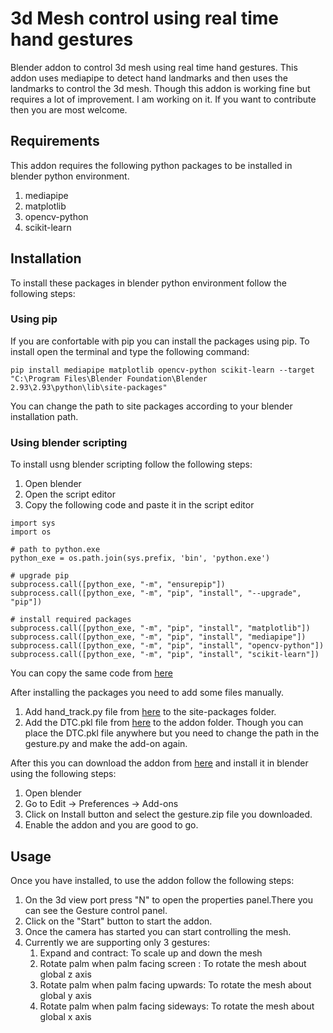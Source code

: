 # **3d Mesh control using real time hand gestures**
Blender addon to control 3d mesh using real time hand gestures. This addon uses mediapipe to detect hand landmarks and then uses the landmarks to control the 3d mesh. Though this addon is working fine but requires a lot of improvement. I am working on it. If you want to contribute then you are most welcome.
## **Requirements**
This addon requires the following python packages to be installed in blender python environment.
1. mediapipe
2. matplotlib
3. opencv-python
4. scikit-learn
## **Installation**
To install these packages in blender python environment follow the following steps:
### Using pip
If you are confortable with pip you can install the packages using pip. To install open the terminal and type the following command:

``` pip install mediapipe matplotlib opencv-python scikit-learn --target "C:\Program Files\Blender Foundation\Blender 2.93\2.93\python\lib\site-packages" ```

You can change the path to site packages according to your blender installation path.
### Using blender scripting
To install usng blender scripting follow the following steps:
1. Open blender
2. Open the script editor
3. Copy the following code and paste it in the script editor
``` import subprocess
import sys
import os

# path to python.exe
python_exe = os.path.join(sys.prefix, 'bin', 'python.exe')

# upgrade pip
subprocess.call([python_exe, "-m", "ensurepip"])
subprocess.call([python_exe, "-m", "pip", "install", "--upgrade", "pip"])

# install required packages
subprocess.call([python_exe, "-m", "pip", "install", "matplotlib"])
subprocess.call([python_exe, "-m", "pip", "install", "mediapipe"])
subprocess.call([python_exe, "-m", "pip", "install", "opencv-python"])
subprocess.call([python_exe, "-m", "pip", "install", "scikit-learn"])
```
You can copy the same code from [here]()

After installing the packages you need to add some files manually.
1. Add hand_track.py file from [here]() to the site-packages folder.
2. Add the DTC.pkl file from [here]() to the addon folder.
Though you can place the DTC.pkl file anywhere but you need to change the path in the gesture.py and make the add-on again.

After this you can download the addon from [here]() and install it in blender using the following steps:
1. Open blender
2. Go to Edit -> Preferences -> Add-ons
3. Click on Install button and select the gesture.zip file you downloaded.
4. Enable the addon and you are good to go.

## **Usage**
Once you have installed, to use the addon follow the following steps:
1. On the 3d view port press "N" to open the properties panel.There you can see the Gesture control panel.
2. Click on the "Start" button to start the addon.
3. Once the camera has started you can start controlling the mesh.
4. Currently we are supporting only 3 gestures:
    1. Expand and contract: To scale up and down the mesh
    2. Rotate palm when palm facing screen : To rotate the mesh about global z axis
    3. Rotate palm when palm facing upwards: To rotate the mesh about global y axis
    4. Rotate palm when palm facing sideways: To rotate the mesh about global x axis
